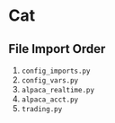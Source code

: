 # Cat

## File Import Order 

1. `config_imports.py`
2. `config_vars.py`
3. `alpaca_realtime.py`
4. `alpaca_acct.py`
5. `trading.py`